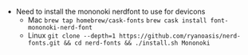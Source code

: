 * Need to install the mononoki nerdfont to use for devicons
  * Mac
`brew tap homebrew/cask-fonts`
`brew cask install font-mononoki-nerd-font`
  * Linux
`git clone --depth=1 https://github.com/ryanoasis/nerd-fonts.git && cd nerd-fonts && ./install.sh Mononoki`
